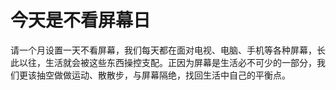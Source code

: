 # 今天是不看屏幕日

请一个月设置一天不看屏幕，我们每天都在面对电视、电脑、手机等各种屏幕，长此以往，生活就会被这些东西操控支配。正因为屏幕是生活必不可少的一部分，我们更该抽空做做运动、散散步，与屏幕隔绝，找回生活中自己的平衡点。